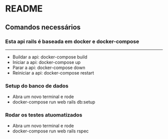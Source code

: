 # README

## Comandos necessários

### Esta api rails é baseada em docker e docker-compose

***
* Buildar a api: docker-compose build
* Iniciar a api: docker-compose up
* Parar a api: docker-compose down
* Reiniciar a api: docker-compose restart
### Setup do banco de dados
* Abra um novo terminal e rode
* docker-compose run web rails db:setup

### Rodar os testes atuomatizados
* Abra um novo terminal e rode
* docker-compose run web rails rspec